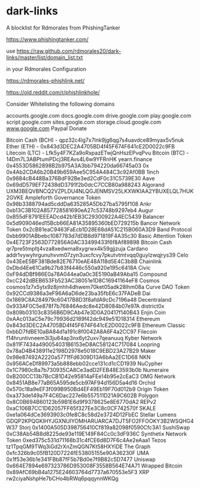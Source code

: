 # dark-links
A blocklist for Rdmorales from PhishingTanker

https://www.phishingtanker.com/

use https://raw.github.com/rdmorales20/dark-links/master/list/domain_list.txt

in your Rdmorales Configuration

https://rdmorales-phishlink.net/

https://old.reddit.com/r/phishlinkhole/

Consider Whitelisting the following domains

accounts.google.com
docs.google.com
drive.google.com
play.google.com
script.google.com
sites.google.com
storage.cloud.google.com
www.google.com
Paypal Donate

Bitcoin Cash (BCH) - qpz32c4lg7x7lnk9jg6qg7s4uavdce89myax5v5nuk
Ether (ETH) - 0x843d3DEC2A4705BD4f45F674F641cE2D0022c9FB
Litecoin (LTC) - Lfk5y4F7KZa9oRxpazETwjQnHszEPvqPvu
Bitcoin (BTC) - 14Dm7L3ABPtumPDcj3REAvs4L6w9YFRnHK
yearn.finance 			0x4553D5862898B2b975A3A3bb794220da66745a03
0x 								0x4Ab2CDA6b20B49b659Aee5C954A484C3c92Af0BB
1inch 				0x9884cB448Ba376BdF92Be3ed2CdF0c31C5739E30
Aave 				0x69dD579EF72438dD3791f2b0dcC7CCB80a988243
Algorand 			UXM3BEQVBNCQ2VZPLDU4NLQGJENMSV25LKXWKIAA2YBUXELQL7HUK2GVKE
Ampleforth Governance Token 	0x98b3388794ad5cddDa635285A5Db27ba5795f108
Ankr 				0xb13C3B102A857728581690eA27c53748b9297eb4
Augur 				0xB55dF8791EEEADcd42b1EB3C29300922A4EC5439
Balancer 			0x5d909046ed15Bcb66EA81A35895360bED729215b
Bancor Network Token 		0x2cB81eaC9463FaEcb1D28E68dA51C215B060A3D9
Band Protocol 			0xbb9901ABbebc1087783d7dDB8d971819F4A35c30
Basic Attention Token 		0x4E723F2563D772856A0AC33499433f6f8Af89898
Bitcoin Cash 			qr7pre5tmpltj4vza8xedwma8xygrwx4k59gjjzuja
Cardano 			addr1vywyhrgunuhvvm07zyn3uxcfcvy7pkutvtmtvqq0guylzwqjrys39
Celo 				0x43EeE5BF381Bde82E76710eAE48A118d5E4C3b8B
Chainlink 			0xDbd4Ee61Ca9b27b83f4446c550a920e195c6418A
Civic 				0xF94dDBf986E0a78A044ea0a0c3E5190aB49Aba15
Compound 			0xcC242dBEB653Fb523AC38051e1D8C16941164eF8
Cosmos 				cosmos1z7x5ytx9z8jmhh4dhwem70ket05adk28lhm08a
Curve DAO Token 		0x92CCd9386a3eF96A6aD6de23ba35fbE6c37FADeB
Dai 				0x1869C8A284979c60417B8D3f8afdA9cDc7196a48
Decentraland 			0x933AF0C5e878f7b76846Aedc8e42D8084b07e97A
district0x 			0x809b03103c8356B6D9CAb47e3D0A20417f140B43
Enjin Coin 			0xAAc013aC5e79c79936d2189f42dc949e51D18314
Ethereum 			0x843d3DEC2A4705BD4f45F674F641cE2D0022c9FB
Ethereum Classic 		0xbbD7fdBE10aBA84d1a191c8f0042A8A6F4a2CC97
Filecoin 			f14hruntivneem3i3ju64ap3nx6yt2uxv7qeanuuq
Kyber Network 			0x811F7434a490054031B6153eD8AC58124C717084
Loopring 			0x78aD4B438911e2198D2978e5018C9EBD23A27B29
Maker 				0x98e87492A2220a5771fFd6309D13A6bAa2EC1D68
NKN 				0x956ACeDf89973a5b888ebb02cce131cd1cCD1939
NuCypher 			0x1C7980cBa7b730935CA8Ce3adD2FEB48E3593b0b
Numeraire 			0xB200CC13b7BcCB1D42e95814aFEe14b95e2cEaC3
OMG Network 			0x8451AB8e77aB65A595de5cb97AF94d156D5a4d16
Orchid 				0x570c18a9eEF3f099B950Bd4EF49Eb19F70d012b9
Origin Token 			0xa373de149a7F4C6Dac227e6b557511D21A9C602B
Polygon 			0x8C0B694B60123b59B1E6d9f9378625e8E6770dA2
REPv2 				0xaC106B7CC1D62057FF65f327Ee3C8c0CF742570f
SKALE 				0xe1a064dCe3693903c0fe8C8c58d2e3724D12FbEC
Stellar Lumens 			GDQP2KPQGKIHYJGXNUIYOMHARUARCA7DJT5FO2FFOOKY3B2WSQHG4W37
Storj 				0x1400A505D398756410Cf819a82098f0590Cfc3A1
SushiSwap 			0xC38Ab54B8d8225de93e119E149F84Cc0c3dF936C
Synthetix Network Token 	0xed375c531d71168b31c4fCE6d8D7F6c4Ae2eAaa1
Tezos 				tz1TpqGM9TWq3iGd2rXnZmQGN7Kt58HXYiDE
The Graph 			0xfc326b9c05fB120D7224fE53805155e90A36230F
UMA 				0x1f53e36b1e341FBb87fF5b7Bd0e7f9B82c5D7477
Uniswap 			0x664E7894e697323786D953008F3558B564E74A71
Wrapped Bitcoin 		0x89AfC69bB4a1275E24603764d7737a670553e5F3
XRP 				rw2ciyaNshpHe7bCHo4bRWq6pqqynnWKQg
